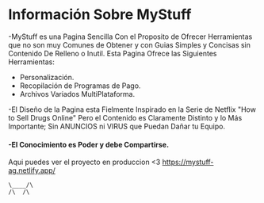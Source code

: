 # Información Sobre MyStuff

-MyStuff es una Pagina Sencilla Con el Proposito de Ofrecer Herramientas que no son muy Comunes de Obtener y con Guias Simples y Concisas sin Contenido De Relleno o Inutil.
Esta Pagina Ofrece las Siguientes Herramientas:

* Personalización.
* Recopilación de Programas de Pago.
* Archivos Variados MultiPlataforma.

-El Diseño de la Pagina esta Fielmente Inspirado en la Serie de Netflix "How to Sell Drugs Online" Pero el Contenido es Claramente Distinto y lo Más Importante; Sin ANUNCIOS ni VIRUS que Puedan Dañar tu Equipo.

#### -El Conocimiento es Poder y debe Compartirse.
Aqui puedes ver el proyecto en produccion <3
https://mystuff-ag.netlify.app/
~~~
\____/\
/\  /\
~~~
